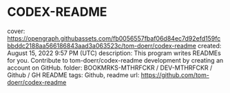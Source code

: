 # CODEX-README

cover: https://opengraph.githubassets.com/fb0056557fbaf06d84ec7d92efd159fcbbddc2188aa566186843aad3a063523c/tom-doerr/codex-readme
created: August 15, 2022 9:57 PM (UTC)
description: This program writes READMEs for you. Contribute to tom-doerr/codex-readme development by creating an account on GitHub.
folder: BOOKMRKS-MTHRFCKR / DEV-MTHRFCKR / Github / GH README
tags: Github, readme
url: https://github.com/tom-doerr/codex-readme